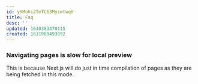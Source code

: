 ```yaml
---
id: yYMuhi2TmTC63MysmtwqH
title: Faq
desc: ''
updated: 1640383470115
created: 1631989493092
---
```



### Navigating pages is slow for local preview

This is because Next.js will do just in time compilation of pages as they are being fetched in this mode. 
